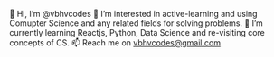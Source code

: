 
👋 Hi, I’m @vbhvcodes
👀 I’m interested in active-learning and using Comupter Science and any related fields for solving problems.
🌱 I’m currently learning Reactjs, Python, Data Science and re-visiting core concepts of CS.
📫 Reach me on vbhvcodes@gmail.com



<!---
vbhvcodes/vbhvcodes is a ✨ special ✨ repository because its `README.md` (this file) appears on your GitHub profile.
You can click the Preview link to take a look at your changes.
--->
